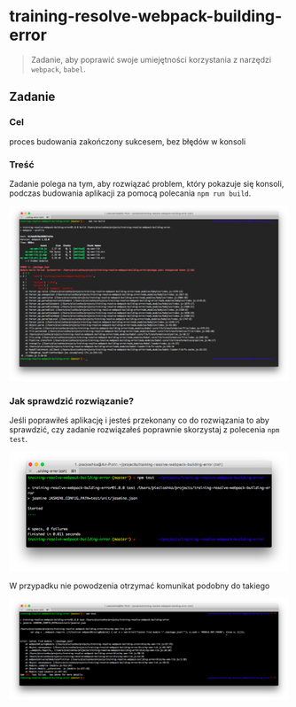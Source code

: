 # training-resolve-webpack-building-error

> Zadanie, aby poprawić swoje umiejętności korzystania z narzędzi `webpack`, `babel`.

## Zadanie

### Cel

proces budowania zakończony sukcesem, bez błędów w konsoli

### Treść

Zadanie polega na tym, aby rozwiązać problem, który pokazuje się konsoli,
podczas budowania aplikacji za pomocą polecania `npm run build`.

![](./screenshots/terminal.png)

### Jak sprawdzić rozwiązanie?

Jeśli poprawiłeś aplikację i jesteś przekonany co do rozwiązania
to aby sprawdzić, czy zadanie rozwiązałeś poprawnie skorzystaj
z polecenia `npm test`.

![](./screenshots/works.png)

W przypadku nie powodzenia otrzymać komunikat podobny do takiego

![](./screenshots/failure.png)
